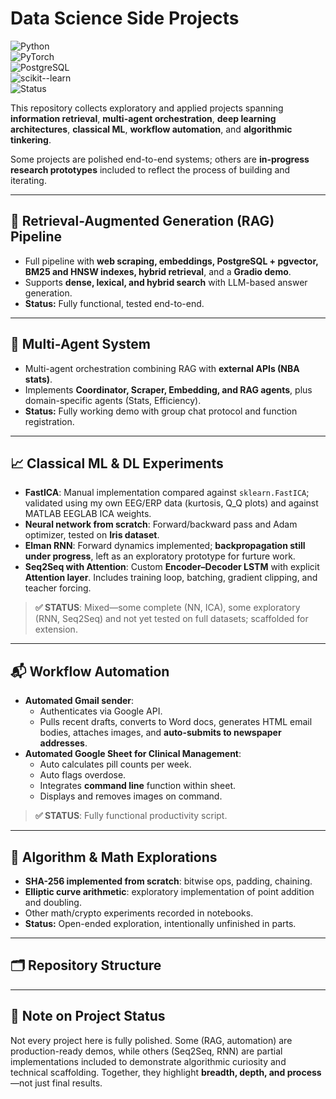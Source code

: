 # Data Science Side Projects  

![Python](https://img.shields.io/badge/Python-3.11-blue.svg)  
![PyTorch](https://img.shields.io/badge/PyTorch-1.13+-ee4c2c.svg)  
![PostgreSQL](https://img.shields.io/badge/PostgreSQL-15+-336791.svg)  
![scikit--learn](https://img.shields.io/badge/scikit--learn-1.4+-f7931e.svg)  
![Status](https://img.shields.io/badge/Projects-Mixed%20Complete%20%2F%20In--Progress-yellow.svg)  

This repository collects exploratory and applied projects spanning **information retrieval**, **multi-agent orchestration**, **deep learning architectures**, **classical ML**, **workflow automation**, and **algorithmic tinkering**.  

Some projects are polished end-to-end systems; others are **in-progress research prototypes** included to reflect the process of building and iterating.  

---

## 🔎 Retrieval-Augmented Generation (RAG) Pipeline
- Full pipeline with **web scraping, embeddings, PostgreSQL + pgvector, BM25 and HNSW indexes, hybrid retrieval**, and a **Gradio demo**.  
- Supports **dense, lexical, and hybrid search** with LLM-based answer generation.  
- **Status:** Fully functional, tested end-to-end.  

---

## 🤖 Multi-Agent System
- Multi-agent orchestration combining RAG with **external APIs (NBA stats)**.  
- Implements **Coordinator, Scraper, Embedding, and RAG agents**, plus domain-specific agents (Stats, Efficiency).  
- **Status:** Fully working demo with group chat protocol and function registration.  

---

## 📈 Classical ML & DL Experiments
- **FastICA**: Manual implementation compared against `sklearn.FastICA`; validated using my own EEG/ERP data (kurtosis, Q_Q plots) and against MATLAB EEGLAB ICA weights.
- **Neural network from scratch**: Forward/backward pass and Adam optimizer, tested on **Iris dataset**.  
- **Elman RNN**: Forward dynamics implemented; **backpropagation still under progress**, left as an exploratory prototype for furture work.  
- **Seq2Seq with Attention**: Custom **Encoder–Decoder LSTM** with explicit **Attention layer**. Includes training loop, batching, gradient clipping, and teacher forcing.<br>
> **✅ STATUS**: Mixed—some complete (NN, ICA), some exploratory (RNN, Seq2Seq) and not yet tested on full datasets; scaffolded for extension.  

---

## 📬 Workflow Automation
- **Automated Gmail sender**:  
  - Authenticates via Google API.  
  - Pulls recent drafts, converts to Word docs, generates HTML email bodies, attaches images, and **auto-submits to newspaper addresses**.
- **Automated Google Sheet for Clinical Management**:
  - Auto calculates pill counts per week.
  - Auto flags overdose.
  - Integrates **command line** function within sheet.
  - Displays and removes images on command.
> **✅ STATUS**: Fully functional productivity script.  

---

## 🔐 Algorithm & Math Explorations
- **SHA-256 implemented from scratch**: bitwise ops, padding, chaining.  
- **Elliptic curve arithmetic**: exploratory implementation of point addition and doubling.  
- Other math/crypto experiments recorded in notebooks.  
- **Status:** Open-ended exploration, intentionally unfinished in parts.  

---

## 🗂 Repository Structure



---

## 🚧 Note on Project Status
Not every project here is fully polished. Some (RAG, automation) are production-ready demos, while others (Seq2Seq, RNN) are partial implementations included to demonstrate algorithmic curiosity and technical scaffolding. Together, they highlight **breadth, depth, and process**—not just final results.
